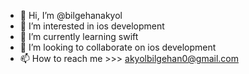 - 👋 Hi, I’m @bilgehanakyol
- 👀 I’m interested in ios development
- 🌱 I’m currently learning swift
- 💞️ I’m looking to collaborate on ios development 
- 📫 How to reach me >>> akyolbilgehan0@gmail.com

<!---
bilgehanakyol/bilgehanakyol is a ✨ special ✨ repository because its `README.md` (this file) appears on your GitHub profile.
You can click the Preview link to take a look at your changes.
--->

